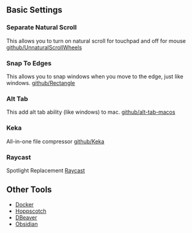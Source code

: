 ## Basic Settings

### Separate Natural Scroll

This allows you to turn on natural scroll for touchpad and off for mouse
[github/UnnaturalScrollWheels](https://github.com/ther0n/UnnaturalScrollWheels)

### Snap To Edges

This allows you to snap windows when you move to the edge, just like windows.
[github/Rectangle](https://github.com/rxhanson/Rectangle)

### Alt Tab

This add alt tab ability (like windows) to mac.
[github/alt-tab-macos](https://github.com/lwouis/alt-tab-macos)

### Keka

All-in-one file compressor
[github/Keka](https://github.com/aonez/Keka)

### Raycast

Spotlight Replacement
[Raycast](https://www.raycast.com/)


## Other Tools 

- [Docker](https://www.docker.com/)
- [Hoppscotch](https://hoppscotch.com/)
- [DBeaver](https://dbeaver.io/)
- [Obsidian](https://obsidian.md/)

